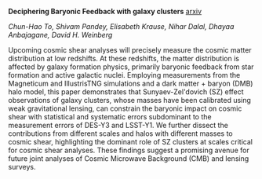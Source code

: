 **Deciphering Baryonic Feedback with galaxy clusters**
[arxiv](https://arxiv.org/abs/2402.00110)

_Chun-Hao To, Shivam Pandey, Elisabeth Krause, Nihar Dalal, Dhayaa Anbajagane, David H. Weinberg_

Upcoming cosmic shear analyses will precisely measure the cosmic matter distribution at low redshifts. At these redshifts, the matter distribution is affected by galaxy formation physics, primarily baryonic feedback from star formation and active galactic nuclei. Employing measurements from the Magneticum and IllustrisTNG simulations and a dark matter + baryon (DMB) halo model, this paper demonstrates that Sunyaev-Zel'dovich (SZ) effect observations of galaxy clusters, whose masses have been calibrated using weak gravitational lensing, can constrain the baryonic impact on cosmic shear with statistical and systematic errors subdominant to the measurement errors of DES-Y3 and LSST-Y1. We further dissect the contributions from different scales and halos with different masses to cosmic shear, highlighting the dominant role of SZ clusters at scales critical for cosmic shear analyses. These findings suggest a promising avenue for future joint analyses of Cosmic Microwave Background (CMB) and lensing surveys.
